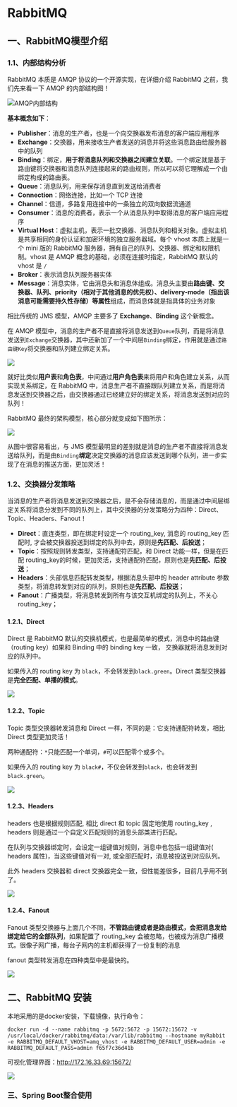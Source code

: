 # RabbitMQ

## 一、RabbitMQ模型介绍

### 1.1、内部结构分析

RabbitMQ 本质是 AMQP 协议的一个开源实现，在详细介绍 RabbitMQ 之前，我们先来看一下 AMQP 的内部结构图！

![AMQP内部结构](D:\workspace\mygit\flash-sale-demo\img\微信图片_20201010135010.png)

**基本概念如下**：

- **Publisher**：消息的生产者，也是一个向交换器发布消息的客户端应用程序
- **Exchange**：交换器，用来接收生产者发送的消息并将这些消息路由给服务器中的队列
- **Binding**：绑定，**用于将消息队列和交换器之间建立关联**。一个绑定就是基于路由键将交换器和消息队列连接起来的路由规则，所以可以将它理解成一个由绑定构成的路由表。
- **Queue**：消息队列，用来保存消息直到发送给消费者
- **Connection**：网络连接，比如一个 TCP 连接
- **Channel**：信道，多路复用连接中的一条独立的双向数据流通道
- **Consumer**：消息的消费者，表示一个从消息队列中取得消息的客户端应用程序
- **Virtual Host**：虚拟主机，表示一批交换器、消息队列和相关对象。虚拟主机是共享相同的身份认证和加密环境的独立服务器域。每个 vhost 本质上就是一个 mini 版的 RabbitMQ 服务器，拥有自己的队列、交换器、绑定和权限机制。vhost 是 AMQP 概念的基础，必须在连接时指定，RabbitMQ 默认的 vhost 是 `/`
- **Broker**：表示消息队列服务器实体
- **Message**：消息实体，它由消息头和消息体组成。消息头主要由**路由键、交换器、队列、priority（相对于其他消息的优先权）、delivery-mode（指出该消息可能需要持久性存储）等属性**组成，而消息体就是指具体的业务对象

相比传统的 JMS 模型，AMQP 主要多了 **Exchange**、**Binding** 这个新概念。

在 AMQP 模型中，消息的生产者不是直接将消息发送到`Queue`队列，而是将消息发送到`Exchange`交换器，其中还新加了一个中间层`Binding`绑定，作用就是通过`路由键Key`将交换器和队列建立绑定关系。

![](D:\workspace\mygit\flash-sale-demo\img\微信图片_20201010135600.jpg)

就好比类似**用户表**和**角色表**，中间通过**用户角色表**来将用户和角色建立关系，从而实现关系绑定，在 RabbitMQ 中，消息生产者不直接跟队列建立关系，而是将消息发送到交换器之后，由交换器通过已经建立好的绑定关系，将消息发送到对应的队列！

RabbitMQ 最终的架构模型，核心部分就变成如下图所示：

![](D:\workspace\mygit\flash-sale-demo\img\微信图片_20201010135804.jpg)

从图中很容易看出，与 JMS 模型最明显的差别就是消息的生产者不直接将消息发送给队列，而是由`Binding`**绑定**决定交换器的消息应该发送到哪个队列，进一步实现了在消息的推送方面，更加灵活！

### 1.2、交换器分发策略

当消息的生产者将消息发送到交换器之后，是不会存储消息的，而是通过中间层绑定关系将消息分发到不同的队列上，其中交换器的分发策略分为四种：Direct、Topic、Headers、Fanout！

- **Direct**：直连类型，即在绑定时设定一个 routing_key, 消息的 routing_key 匹配时, 才会被交换器投送到绑定的队列中去，原则是**先匹配、后投送**；
- **Topic**：按照规则转发类型，支持通配符匹配，和 Direct 功能一样，但是在匹配 routing_key的时候，更加灵活，支持通配符匹配，原则也是**先匹配、后投送**；
- **Headers**：头部信息匹配转发类型，根据消息头部中的 header attribute 参数类型，将消息转发到对应的队列，原则也是**先匹配、后投送**；
- **Fanout**：广播类型，将消息转发到所有与该交互机绑定的队列上，不关心 routing_key；

#### 1.2.1、Direct

Direct 是 RabbitMQ 默认的交换机模式，也是最简单的模式，消息中的路由键（routing key）如果和 Binding 中的 binding key 一致， 交换器就将消息发到对应的队列中。

如果传入的 routing key 为 `black`，不会转发到`black.green`。Direct 类型交换器是**完全匹配、单播的模式**。

![](D:\workspace\mygit\flash-sale-demo\img\微信图片_20201010141550.jpg)

#### 1.2.2、Topic

Topic 类型交换器转发消息和 Direct 一样，不同的是：它支持通配符转发，相比 Direct 类型更加灵活！

两种通配符：`*`只能匹配一个单词，`#`可以匹配零个或多个。

如果传入的 routing key 为 `black#`，不仅会转发到`black`，也会转发到`black.green`。

![](D:\workspace\mygit\flash-sale-demo\img\微信图片_20201010141708.jpg)

#### 1.2.3、Headers

headers 也是根据规则匹配, 相比 direct 和 topic 固定地使用 routing_key , headers 则是通过一个自定义匹配规则的消息头部类进行匹配。

在队列与交换器绑定时，会设定一组键值对规则，消息中也包括一组键值对( headers 属性)，当这些键值对有一对, 或全部匹配时，消息被投送到对应队列。

此外 headers 交换器和 direct 交换器完全一致，但性能差很多，目前几乎用不到了。

![](D:\workspace\mygit\flash-sale-demo\img\微信图片_20201010154221.jpg)

#### 1.2.4、Fanout

Fanout  类型交换器与上面几个不同，**不管路由键或者是路由模式，会把消息发给绑定给它的全部队列**，如果配置了 routing_key 会被忽略，也被成为消息广播模式。很像子网广播，每台子网内的主机都获得了一份复制的消息

fanout 类型转发消息在四种类型中是最快的。

![](D:\workspace\mygit\flash-sale-demo\img\微信图片_20201010154314.jpg)

## 二、RabbitMQ 安装

本地采用的是docker安装，下载镜像，执行命令：

````shell
docker run -d --name rabbitmq -p 5672:5672 -p 15672:15672 -v /usr/local/docker/rabbitmq/data:/var/lib/rabbitmq --hostname myRabbit -e RABBITMQ_DEFAULT_VHOST=amq_vhost -e RABBITMQ_DEFAULT_USER=admin -e RABBITMQ_DEFAULT_PASS=admin f65f7c36d41b
````

可视化管理界面：http://172.16.33.69:15672/

![](D:\workspace\mygit\flash-sale-demo\img\1602330689(1).jpg)

### 三、Spring Boot整合使用